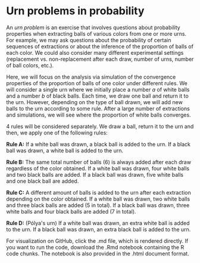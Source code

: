 # Urn problems in probability
An *urn problem* is an exercise that involves questions about probability properties when extracting balls of various colors from one or more urns. For example, we may ask questions about the probability of certain sequences of extractions or about the inference of the proportion of balls of each color. We could also consider many different experimental settings (replacement vs. non-replacement after each draw, number of urns, number of ball colors, etc.).

Here, we will focus on the analysis via simulation of the convergence properties of the proportion of balls of one color under different rules. We will consider a single urn where we initially place a number $a$ of white balls and a number $b$ of black balls. Each time, we draw one ball and return it to the urn. However, depending on the type of ball drawn, we will add new balls to the urn according to some rule. After a large number of extractions and simulations, we will see where the proportion of white balls converges.

4 rules will be considered separately. We draw a ball, return it to the urn and then, we apply one of the following rules:

**Rule A:** If a white ball was drawn, a black ball is added to the urn. If a black ball was drawn, a white ball is added to the urn.

**Rule B:** The same total number of balls (6) is always added after each draw regardless of the color obtained. If a white ball was drawn, four white balls and two black balls are added. If a black ball was drawn, five white balls and one black ball are added.

**Rule C:** A different amount of balls is added to the urn after each extraction depending on the color obtained. If a white ball was drawn, two white balls and three black balls are added (5 in total). If a black ball was drawn, three white balls and four black balls are added (7 in total).

**Rule D:** (Pólya's urn) If a white ball was drawn, an extra white ball is added to the urn. If a black ball was drawn, an extra black ball is added to the urn.

For visualization on GitHub, click the .md file, which is rendered directly. If you want to run the code, download the .Rmd notebook containing the R code chunks. The notebook is also provided in the .html document format.
